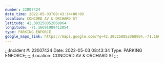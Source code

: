 ```yaml
---
number: 22007424
date_time: 2022-05-03T08:43:34+00:00
location: CONCORD AV & ORCHARD ST
latitude: 42.393250052068964
longitude: -71.16691989412854
type: PARKING ENFORCE
google_maps_link: https://maps.google.com/?q=42.393250052068964,-71.16691989412854
---
```


;;;Incident #: 22007424  Date: 2022-05-03 08:43:34   Type: PARKING ENFORCE;;;;;;Location: CONCORD AV & ORCHARD ST;;;
